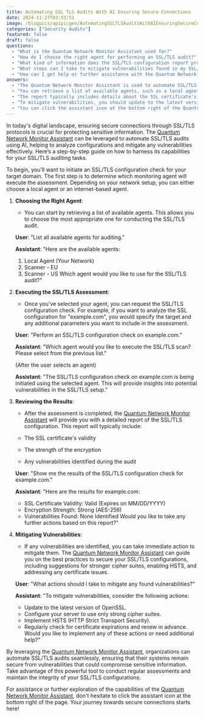 ```yaml
---
title: Automating SSL TLS Audits With AI Ensuring Secure Connections
date: 2024-11-27T03:53:51
image: /blogpics/apipicgen/AutomatingSSLTLSAuditsWithAIEnsuringSecureConnections-2WIBRJUD6F.jpg
categories: ["Security Audits"]
featured: false
draft: false
questions:
  - "What is the Quantum Network Monitor Assistant used for?"
  - "How do I choose the right agent for performing an SSL/TLS audit?"
  - "What kind of information does the SSL/TLS configuration report provide?"
  - "What steps can I take to mitigate vulnerabilities found in my SSL/TLS configuration?"
  - "How can I get help or further assistance with the Quantum Network Monitor Assistant?"
answers:
  - "The Quantum Network Monitor Assistant is used to automate SSL/TLS audits using AI, helping to analyze SSL/TLS configurations and identify vulnerabilities to ensure secure connections."
  - "You can retrieve a list of available agents, such as a local agent or internet-based scanners (e.g., Scanner - EU, Scanner - US), and select the most appropriate one based on your network setup to execute the SSL/TLS assessment."
  - "The report typically includes details about the SSL certificate's validity, the strength of the encryption used, and any vulnerabilities identified during the audit."
  - "To mitigate vulnerabilities, you should update to the latest version of OpenSSL, configure your server to use only strong cipher suites, implement HTTP Strict Transport Security (HSTS), and regularly check and renew SSL certificates before they expire."
  - "You can click the assistant icon at the bottom right of the Quantum Network Monitor Assistant page to get help or explore additional capabilities of the tool."
---
```

In today's digital landscape, ensuring secure connections through SSL/TLS protocols is crucial for protecting sensitive information. The [Quantum Network Monitor Assistant](https://readyforquantum.com/?assistant=open) can be leveraged to automate SSL/TLS audits using AI, helping to analyze configurations and mitigate any vulnerabilities effectively. Here’s a step-by-step guide on how to harness its capabilities for your SSL/TLS auditing tasks.

To begin, you'll want to initiate an SSL/TLS configuration check for your target domain. The first step is to determine which monitoring agent will execute the assessment. Depending on your network setup, you can either choose a local agent or an internet-based agent.

1. **Choosing the Right Agent**:
   - You can start by retrieving a list of available agents. This allows you to choose the most appropriate one for conducting the SSL/TLS audit.

   **User**: "List all available agents for auditing."

   **Assistant**: "Here are the available agents: 
   1. Local Agent (Your Network) 
   2. Scanner - EU 
   3. Scanner - US 
   Which agent would you like to use for the SSL/TLS audit?"

2. **Executing the SSL/TLS Assessment**:
   - Once you've selected your agent, you can request the SSL/TLS configuration check. For example, if you want to analyze the SSL configuration for "example.com", you would specify the target and any additional parameters you want to include in the assessment.

   **User**: "Perform an SSL/TLS configuration check on example.com."

   **Assistant**: "Which agent would you like to execute the SSL/TLS scan? Please select from the previous list."

   (After the user selects an agent)

   **Assistant**: "The SSL/TLS configuration check on example.com is being initiated using the selected agent. This will provide insights into potential vulnerabilities in the SSL/TLS setup."

3. **Reviewing the Results**:
   - After the assessment is completed, the [Quantum Network Monitor Assistant](https://readyforquantum.com/?assistant=open) will provide you with a detailed report of the SSL/TLS configuration. This report will typically include:

   - The SSL certificate's validity
   - The strength of the encryption
   - Any vulnerabilities identified during the audit

   **User**: "Show me the results of the SSL/TLS configuration check for example.com."

   **Assistant**: "Here are the results for example.com:
   - SSL Certificate Validity: Valid (Expires on MM/DD/YYYY)
   - Encryption Strength: Strong (AES-256)
   - Vulnerabilities Found: None Identified
   Would you like to take any further actions based on this report?"

4. **Mitigating Vulnerabilities**:
   - If any vulnerabilities are identified, you can take immediate action to mitigate them. The [Quantum Network Monitor Assistant](https://readyforquantum.com/?assistant=open) can guide you on the best practices to secure your SSL/TLS configurations, including suggestions for stronger cipher suites, enabling HSTS, and addressing any certificate issues.

   **User**: "What actions should I take to mitigate any found vulnerabilities?"

   **Assistant**: "To mitigate vulnerabilities, consider the following actions:
   - Update to the latest version of OpenSSL.
   - Configure your server to use only strong cipher suites.
   - Implement HSTS (HTTP Strict Transport Security).
   - Regularly check for certificate expirations and renew in advance.
   Would you like to implement any of these actions or need additional help?"

By leveraging the [Quantum Network Monitor Assistant](https://readyforquantum.com/?assistant=open), organizations can automate SSL/TLS audits seamlessly, ensuring that their systems remain secure from vulnerabilities that could compromise sensitive information. Take advantage of this powerful tool to conduct regular assessments and maintain the integrity of your SSL/TLS configurations.

For assistance or further exploration of the capabilities of the [Quantum Network Monitor Assistant](https://readyforquantum.com/?assistant=open), don't hesitate to click the assistant icon at the bottom right of the page. Your journey towards secure connections starts here!